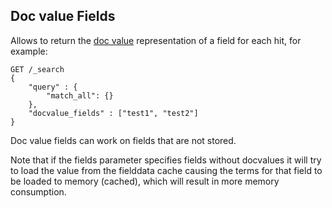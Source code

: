 ## Doc value Fields

Allows to return the [doc value](doc-values.html "doc_values") representation of a field for each hit, for example:
    
    
    GET /_search
    {
        "query" : {
            "match_all": {}
        },
        "docvalue_fields" : ["test1", "test2"]
    }

Doc value fields can work on fields that are not stored.

Note that if the fields parameter specifies fields without docvalues it will try to load the value from the fielddata cache causing the terms for that field to be loaded to memory (cached), which will result in more memory consumption.
